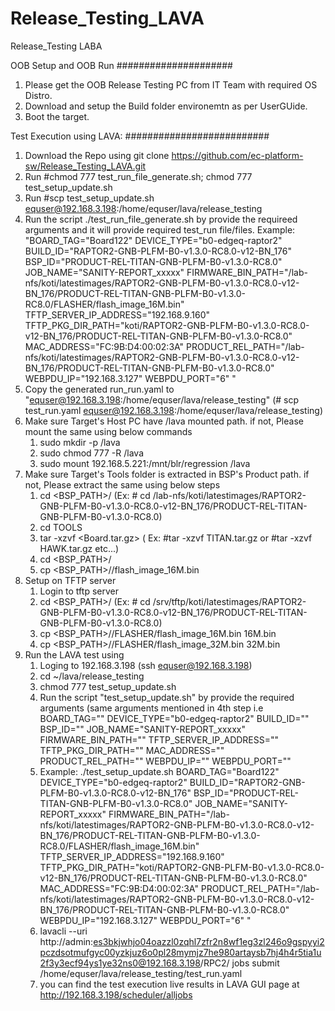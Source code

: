 # Release_Testing_LAVA
Release_Testing LABA

OOB Setup and OOB Run
#####################
1. Please get the OOB Release Testing PC from IT Team with required OS Distro.
2. Download and setup the Build folder environemtn as per UserGUide.
3. Boot the target.



Test Execution using LAVA:
##########################
1. Download the Repo using git clone https://github.com/ec-platform-sw/Release_Testing_LAVA.git 
2. Run #chmod 777 test_run_file_generate.sh; chmod 777 test_setup_update.sh
3. Run #scp test_setup_update.sh equser@192.168.3.198:/home/equser/lava/release_testing
4. Run the script ./test_run_file_generate.sh by provide the requireed  arguments and it will provide required test_run file/files.
   Example:
   "BOARD_TAG="Board122"  DEVICE_TYPE="b0-edgeq-raptor2" BUILD_ID="RAPTOR2-GNB-PLFM-B0-v1.3.0-RC8.0-v12-BN_176" BSP_ID="PRODUCT-REL-TITAN-GNB-PLFM-B0-v1.3.0-RC8.0" JOB_NAME="SANITY-REPORT_xxxxx" FIRMWARE_BIN_PATH="/lab-nfs/koti/latestimages/RAPTOR2-GNB-PLFM-B0-v1.3.0-RC8.0-v12-BN_176/PRODUCT-REL-TITAN-GNB-PLFM-B0-v1.3.0-RC8.0/FLASHER/flash_image_16M.bin" TFTP_SERVER_IP_ADDRESS="192.168.9.160" TFTP_PKG_DIR_PATH="koti/RAPTOR2-GNB-PLFM-B0-v1.3.0-RC8.0-v12-BN_176/PRODUCT-REL-TITAN-GNB-PLFM-B0-v1.3.0-RC8.0" MAC_ADDRESS="FC:9B:D4:00:02:3A"   PRODUCT_REL_PATH="/lab-nfs/koti/latestimages/RAPTOR2-GNB-PLFM-B0-v1.3.0-RC8.0-v12-BN_176/PRODUCT-REL-TITAN-GNB-PLFM-B0-v1.3.0-RC8.0" WEBPDU_IP="192.168.3.127" WEBPDU_PORT="6" "
5. Copy the generated run_run.yaml to "equser@192.168.3.198:/home/equser/lava/release_testing" (# scp test_run.yaml equser@192.168.3.198:/home/equser/lava/release_testing)
6. Make sure Target's Host PC have /lava mounted path. if not, Please mount the same using below commands
    1. sudo mkdir -p /lava
    2. sudo chmod 777 -R /lava
    3. sudo mount 192.168.5.221:/mnt/blr/regression  /lava
7. Make sure Target's Tools folder is extracted in BSP's Product path. if not, Please extract the same using below steps
    1. cd <BSP_PATH>/<PRODUCT PATH> (Ex: # cd /lab-nfs/koti/latestimages/RAPTOR2-GNB-PLFM-B0-v1.3.0-RC8.0-v12-BN_176/PRODUCT-REL-TITAN-GNB-PLFM-B0-v1.3.0-RC8.0)
    2. cd TOOLS
    3. tar -xzvf <Board.tar.gz> ( Ex: #tar -xzvf TITAN.tar.gz or #tar -xzvf HAWK.tar.gz etc...)
    4. cd <BSP_PATH>/<PRODUCT PATH>
    5. cp <BSP_PATH>/<PRODUCT PATH>/flash_image_16M.bin
8. Setup on TFTP server
    1. Login to tftp server
    2. cd <BSP_PATH>/<PRODUCT PATH> (Ex: # cd /srv/tftp/koti/latestimages/RAPTOR2-GNB-PLFM-B0-v1.3.0-RC8.0-v12-BN_176/PRODUCT-REL-TITAN-GNB-PLFM-B0-v1.3.0-RC8.0)
    3. cp <BSP_PATH>/<PRODUCT PATH>/FLASHER/flash_image_16M.bin 16M.bin
    4. cp <BSP_PATH>/<PRODUCT PATH>/FLASHER/flash_image_32M.bin 32M.bin
9. Run the LAVA test using
    1. Loging to 192.168.3.198 (ssh equser@192.168.3.198)
    2. cd ~/lava/release_testing
    3. chmod 777 test_setup_update.sh
    4. Run the script "test_setup_update.sh" by provide the required arguments (same arguments mentioned in 4th step i.e BOARD_TAG=""  DEVICE_TYPE="b0-edgeq-raptor2" BUILD_ID="" BSP_ID="" JOB_NAME="SANITY-REPORT_xxxxx" FIRMWARE_BIN_PATH="" TFTP_SERVER_IP_ADDRESS="" TFTP_PKG_DIR_PATH="" MAC_ADDRESS=""   PRODUCT_REL_PATH="" WEBPDU_IP="" WEBPDU_PORT=""
    5. Example:
            ./test_setup_update.sh BOARD_TAG="Board122"  DEVICE_TYPE="b0-edgeq-raptor2" BUILD_ID="RAPTOR2-GNB-PLFM-B0-v1.3.0-RC8.0-v12-BN_176" BSP_ID="PRODUCT-REL-TITAN-GNB-PLFM-B0-v1.3.0-RC8.0" JOB_NAME="SANITY-REPORT_xxxxx" FIRMWARE_BIN_PATH="/lab-nfs/koti/latestimages/RAPTOR2-GNB-PLFM-B0-v1.3.0-RC8.0-v12-BN_176/PRODUCT-REL-TITAN-GNB-PLFM-B0-v1.3.0-RC8.0/FLASHER/flash_image_16M.bin" TFTP_SERVER_IP_ADDRESS="192.168.9.160" TFTP_PKG_DIR_PATH="koti/RAPTOR2-GNB-PLFM-B0-v1.3.0-RC8.0-v12-BN_176/PRODUCT-REL-TITAN-GNB-PLFM-B0-v1.3.0-RC8.0" MAC_ADDRESS="FC:9B:D4:00:02:3A"   PRODUCT_REL_PATH="/lab-nfs/koti/latestimages/RAPTOR2-GNB-PLFM-B0-v1.3.0-RC8.0-v12-BN_176/PRODUCT-REL-TITAN-GNB-PLFM-B0-v1.3.0-RC8.0" WEBPDU_IP="192.168.3.127" WEBPDU_PORT="6" " 
    6. lavacli --uri http://admin:es3bkjwhjo04oazzl0zqhl7zfr2n8wf1eg3zl246o9gspyyi2pczdsotmufgyc00yzkjuz6o0pl28mymjz7he980artaysb7hj4h4r5tia1u2f3y3ecf94ys1ye32ns0@192.168.3.198/RPC2/ jobs submit  /home/equser/lava/release_testing/test_run.yaml
    7.  you can find the test execution live results  in LAVA GUI page at http://192.168.3.198/scheduler/alljobs  
   

